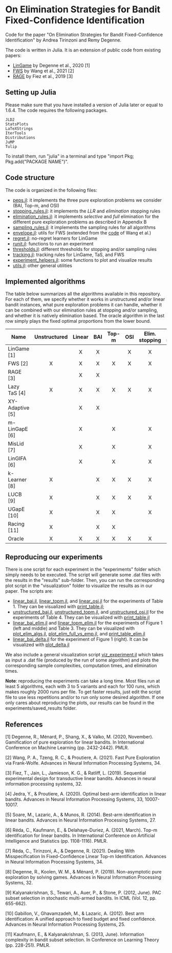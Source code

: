 # On Elimination Strategies for Bandit Fixed-Confidence Identification

Code for the paper "On Elimination Strategies for Bandit Fixed-Confidence Identification" by Andrea Tirinzoni and Remy Degenne.

The code is written in Julia. It is an extension of public code from existing papers: 
 - [LinGame](https://github.com/xuedong/LinBAI.jl) by Degenne et al., 2020 [1]
 - [FWS](https://github.com/rctzeng/NeurIPS2021-Fast-Pure-Exploration-via-Frank-Wolfe) by Wang et al., 2021 [2]
 - [RAGE](https://github.com/fiezt/Transductive-Linear-Bandit-Code) by Fiez et al., 2019 [3]

## Setting up Julia

Please make sure that you have installed a version of Julia later or equal to 1.6.4. The code requires the following packages.
```
JLD2
StatsPlots
LaTeXStrings
IterTools
Distributions
JuMP
Tulip
```
To install them, run "julia" in a terminal and type "import Pkg; Pkg.add("PACKAGE NAME")".

## Code structure

The code is organized in the following files:

- [peps.jl](https://github.com/AndreaTirinzoni/bandit-elimination/blob/main/peps.jl): it implements the three pure exploration problems we consider (BAI, Top-m, and OSI)
- [stopping_rules.jl](https://github.com/AndreaTirinzoni/bandit-elimination/blob/main/stopping_rules.jl): it implements the *LLR* and *elimination* stopping rules
- [elimination_rules.jl](https://github.com/AndreaTirinzoni/bandit-elimination/blob/main/elimination_rules.jl): it implements *selective* and *full* elimination for the different pure exploration problems as described in Appendix B
- [sampling_rules.jl](https://github.com/AndreaTirinzoni/bandit-elimination/blob/main/sampling_rules.jl): it implements the sampling rules for all algorithms
- [envelope.jl](https://github.com/AndreaTirinzoni/bandit-elimination/blob/main/envelope.jl): utils for FWS (extended from the [code](https://github.com/rctzeng/NeurIPS2021-Fast-Pure-Exploration-via-Frank-Wolfe) of Wang et al.)
- [regret.jl](https://github.com/AndreaTirinzoni/bandit-elimination/blob/main/regret.jl): no-regret learners for LinGame
- [runit.jl](https://github.com/AndreaTirinzoni/bandit-elimination/blob/main/runit.jl): functions to run an experiment
- [thresholds.jl](https://github.com/AndreaTirinzoni/bandit-elimination/blob/main/thresholds.jl): different thresholds for stopping and/or sampling rules
- [tracking.jl](https://github.com/AndreaTirinzoni/bandit-elimination/blob/main/tracking.jl): tracking rules for LinGame, TaS, and FWS
- [experiment_helpers.jl](https://github.com/AndreaTirinzoni/bandit-elimination/blob/main/experiment_helpers.jl): some functions to plot and visualize results
- [utils.jl](https://github.com/AndreaTirinzoni/bandit-elimination/blob/main/utils.jl): other general utilities

## Implemented algorithms

The table below summarizes all the algorithms available in this repository. For each of them, we specify whether it works in unstructured and/or linear bandit instances, what pure exploration problems it can handle, whether it can be combined with our elimination rules at stopping and/or sampling, and whether it is natively elimination based. The oracle algorithm in the last row simply plays the fixed optimal proportions from the lower bound.

| Name        | Unstructured | Linear | BAI | Top-m | OSI | Elim. stopping | Elim. sampling | Native elim. |
| ----------- | :-----------: | :-----------: | :-----------: | :-----------: | :-----------: | :-----------: | :-----------: | :-----------: |
| LinGame [1] | | X | X | | X | X | X | |
| FWS [2] | X | X | X | X | X | X | X | |
| RAGE [3] | | X | X | | | | | X |
| Lazy TaS [4] | X | X | X | X | X | X | X | |
| XY-Adaptive [5] | | X | X | | | | | X |
| m-LinGapE [6] | | X | | X | | X | X | |
| MisLid [7] | | X | | X | | X | X | |
| LinGIFA [6] | | X | | X | | X | | |
| k-Learner [8] | X | | X | X | X | X | X | |
| LUCB [9] | X | | X | X | X | X | X | |
| UGapE [10] | X | | X | X | | X | | |
| Racing [11] | X | | X | X | | | | X |
| Oracle | X | X | X | X | X | X | X | |


## Reproducing our experiments

There is one script for each experiment in the "experiments" folder which simply needs to be executed. The script will generate some .dat files with the results in the "results" sub-folder. Then, you can run the corresponding plot script in the "visualization" folder to visualize the results as in our paper. The scripts are:

- [linear_bai.jl](https://github.com/AndreaTirinzoni/bandit-elimination/blob/main/experiments/linear_bai.jl), [linear_topm.jl](https://github.com/AndreaTirinzoni/bandit-elimination/blob/main/experiments/linear_topm.jl), and [linear_osi.jl](https://github.com/AndreaTirinzoni/bandit-elimination/blob/main/experiments/linear_osi.jl) for the experiments of Table 1. They can be visualized with [print_table.jl](https://github.com/AndreaTirinzoni/bandit-elimination/blob/main/experiments/visualization/print_table.jl);
- [unstructured_bai.jl](https://github.com/AndreaTirinzoni/bandit-elimination/blob/main/experiments/unstructured_bai.jl), [unstructured_topm.jl](https://github.com/AndreaTirinzoni/bandit-elimination/blob/main/experiments/unstructured_topm.jl), and [unstructured_osi.jl](https://github.com/AndreaTirinzoni/bandit-elimination/blob/main/experiments/unstructured_osi.jl) for the experiments of Table 4. They can be visualized with [print_table.jl](https://github.com/AndreaTirinzoni/bandit-elimination/blob/main/experiments/visualization/print_table.jl)
- [linear_bai_elim.jl]() and [linear_topm_elim.jl]() for the experiments of Figure 1 (left and middle) and Table 3. They can be visualized with [plot_elim_algs.jl](https://github.com/AndreaTirinzoni/bandit-elimination/blob/main/experiments/visualization/plot_elim_algs.jl), [plot_elim_full_vs_emp.jl](https://github.com/AndreaTirinzoni/bandit-elimination/blob/main/experiments/visualization/plot_elim_full_vs_emp.jl), and [print_table_elim.jl](https://github.com/AndreaTirinzoni/bandit-elimination/blob/main/experiments/visualization/print_table_elim.jl)
- [linear_bai_delta.jl](https://github.com/AndreaTirinzoni/bandit-elimination/blob/main/experiments/linear_bai_delta.jl) for the experiment of Figure 1 (right). It can be visualized with [plot_delta.jl](https://github.com/AndreaTirinzoni/bandit-elimination/blob/main/experiments/visualization/plot_delta.jl)
 
We also include a general visualization script [viz_experiment.jl](https://github.com/AndreaTirinzoni/bandit-elimination/blob/main/experiments/visualization/viz_experiment.jl) which takes as input a .dat file (produced by the run of some algorithm) and plots the corresponding sample complexities, computation times, and elimination times.

**Note**: reproducing the experiments can take a long time. Most files run at least 5 algorithms, each with 3 to 5 variants and each for 100 runs, which makes roughly 2000 runs per file. To get faster results, just edit the script file to use less repetitions and/or to run only some desired algorithm. If one only cares about reproducing the plots, our results can be found in the experiments/saved_results folder.

## References

[1] Degenne, R., Ménard, P., Shang, X., & Valko, M. (2020, November). Gamification of pure exploration for linear bandits. In International Conference on Machine Learning (pp. 2432-2442). PMLR.

[2] Wang, P. A., Tzeng, R. C., & Proutiere, A. (2021). Fast Pure Exploration via Frank-Wolfe. Advances in Neural Information Processing Systems, 34.

[3] Fiez, T., Jain, L., Jamieson, K. G., & Ratliff, L. (2019). Sequential experimental design for transductive linear bandits. Advances in neural information processing systems, 32.

[4] Jedra, Y., & Proutiere, A. (2020). Optimal best-arm identification in linear bandits. Advances in Neural Information Processing Systems, 33, 10007-10017.

[5] Soare, M., Lazaric, A., & Munos, R. (2014). Best-arm identification in linear bandits. Advances in Neural Information Processing Systems, 27.

[6] Réda, C., Kaufmann, E., & Delahaye-Duriez, A. (2021, March). Top-m identification for linear bandits. In International Conference on Artificial Intelligence and Statistics (pp. 1108-1116). PMLR.

[7] Réda, C., Tirinzoni, A., & Degenne, R. (2021). Dealing With Misspecification In Fixed-Confidence Linear Top-m Identification. Advances in Neural Information Processing Systems, 34.

[8] Degenne, R., Koolen, W. M., & Ménard, P. (2019). Non-asymptotic pure exploration by solving games. Advances in Neural Information Processing Systems, 32.

[9] Kalyanakrishnan, S., Tewari, A., Auer, P., & Stone, P. (2012, June). PAC subset selection in stochastic multi-armed bandits. In ICML (Vol. 12, pp. 655-662).

[10] Gabillon, V., Ghavamzadeh, M., & Lazaric, A. (2012). Best arm identification: A unified approach to fixed budget and fixed confidence. Advances in Neural Information Processing Systems, 25.

[11] Kaufmann, E., & Kalyanakrishnan, S. (2013, June). Information complexity in bandit subset selection. In Conference on Learning Theory (pp. 228-251). PMLR.
